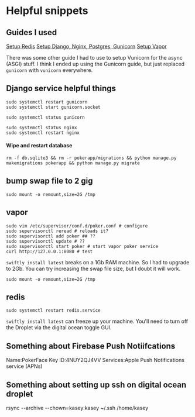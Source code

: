 # Helpful snippets

## Guides I used
[Setup Redis](https://www.digitalocean.com/community/tutorials/how-to-install-and-secure-redis-on-ubuntu-22-04)
[Setup Django, Nginx, Postgres, Gunicorn](https://www.digitalocean.com/community/tutorials/how-to-set-up-django-with-postgres-nginx-and-gunicorn-on-ubuntu)
[Setup Vapor](https://docs.vapor.codes/deploy/digital-ocean/)

There was some other guide I had to use to setup Vunicorn for the async (ASGI) stuff. I think I ended up using the Gunicorn guide, but just replaced `gunicorn` with `vunicorn` everywhere.

## Django service helpful things
```
sudo systemctl restart gunicorn
sudo systemctl start gunicorn.socket

sudo systemctl status gunicorn

sudo systemctl status nginx
sudo systemctl restart nginx
```

#### Wipe and restart database
```
rm -f db.sqlite3 && rm -r pokerapp/migrations && python manage.py makemigrations pokerapp && python manage.py migrate
```

## bump swap file to 2 gig
```
sudo mount -o remount,size=2G /tmp
```

## vapor
```
sudo vim /etc/supervisor/conf.d/poker.conf # configure
sudo supervisorctl reread # reloads it?
sudo supervisorctl add poker ## ??
sudo supervisorctl update # ?? 
sudo supervisorctl start poker # start vapor poker service
curl http://127.0.0.1:8080 # test
```

`swiftly install latest` breaks on a 1Gb RAM machine. So I had to upgrade to 2Gb. You can try increasing the swap file size, but I doubt it will work. 
```
sudo mount -o remount,size=2G /tmp
```

## redis
`sudo systemctl restart redis.service`

`swiftly install latest` can freeze up your machine. You'll need to turn off the Droplet via the digital ocean toggle GUI. 

## Something about Firebase Push Notiifcations
Name:PokerFace
Key ID:4NUY2QJ4VV
Services:Apple Push Notifications service (APNs)

## Something about setting up ssh on digital ocean droplet
rsync --archive --chown=kasey:kasey ~/.ssh /home/kasey
